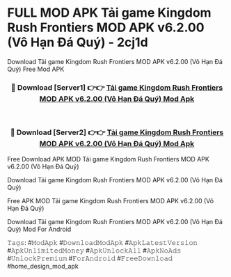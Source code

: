 # FULL MOD APK Tải game Kingdom Rush Frontiers MOD APK v6.2.00 (Vô Hạn Đá Quý) - 2cj1d
Download Tải game Kingdom Rush Frontiers MOD APK v6.2.00 (Vô Hạn Đá Quý) Free Mod APK

<div align="center">
<h3>🔴 Download [Server1] 👉👉 <a href="https://apk-comot.site?title=Tải_game_Kingdom_Rush_Frontiers_MOD_APK_v6.2.00_(Vô_Hạn_Đá_Quý)">Tải game Kingdom Rush Frontiers MOD APK v6.2.00 (Vô Hạn Đá Quý) Mod Apk</a></h3><br>

<h3>🔴 Download [Server2] 👉👉 <a href="https://apk-comot.site?title=Tải_game_Kingdom_Rush_Frontiers_MOD_APK_v6.2.00_(Vô_Hạn_Đá_Quý)">Tải game Kingdom Rush Frontiers MOD APK v6.2.00 (Vô Hạn Đá Quý) Mod Apk</a></h3>
</div>


Free Download APK MOD Tải game Kingdom Rush Frontiers MOD APK v6.2.00 (Vô Hạn Đá Quý)

Download Tải game Kingdom Rush Frontiers MOD APK v6.2.00 (Vô Hạn Đá Quý) 

Free APK MOD Tải game Kingdom Rush Frontiers MOD APK v6.2.00 (Vô Hạn Đá Quý) 

Download Tải game Kingdom Rush Frontiers MOD APK v6.2.00 (Vô Hạn Đá Quý) Mod For Android

𝚃𝚊𝚐𝚜: #𝙼𝚘𝚍𝙰𝚙𝚔 #𝙳𝚘𝚠𝚗𝚕𝚘𝚊𝚍𝙼𝚘𝚍𝙰𝚙𝚔 #𝙰𝚙𝚔𝙻𝚊𝚝𝚎𝚜𝚝𝚅𝚎𝚛𝚜𝚒𝚘𝚗 #𝙰𝚙𝚔𝚄𝚗𝚕𝚒𝚖𝚒𝚝𝚎𝚍𝙼𝚘𝚗𝚎𝚢 #𝙰𝚙𝚔𝚄𝚗𝚕𝚘𝚌𝚔𝙰𝚕𝚕 #𝙰𝚙𝚔𝙽𝚘𝙰𝚍𝚜 #𝚄𝚗𝚕𝚘𝚌𝚔𝙿𝚛𝚎𝚖𝚒𝚞𝚖 #𝙵𝚘𝚛𝙰𝚗𝚍𝚛𝚘𝚒𝚍 #𝙵𝚛𝚎𝚎𝙳𝚘𝚠𝚗𝚕𝚘𝚊𝚍 #home_design_mod_apk